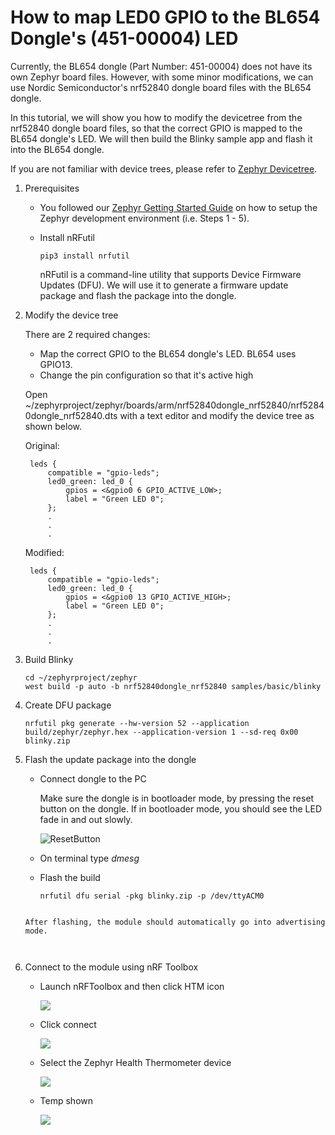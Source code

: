 # How to map LED0 GPIO to the BL654 Dongle's (451-00004) LED

Currently, the BL654 dongle (Part Number: 451-00004) does not have its own Zephyr board files. However, with some minor modifications, we can use Nordic Semiconductor's nrf52840 dongle board files with the BL654 dongle.

In this tutorial, we will show you how to modify the devicetree from the nrf52840 dongle board files, so that the correct GPIO is mapped to the BL654 dongle's LED. We will then build the Blinky sample app and flash it into the BL654 dongle.

If you are not familiar with device trees, please refer to [Zephyr Devicetree](https://docs.zephyrproject.org/latest/guides/dts/index.html).



1. Prerequisites

   - You followed our [Zephyr Getting Started Guide](ubuntu.md) on how to setup the Zephyr development environment (i.e. Steps 1 - 5).

   - Install nRFutil

     ```
     pip3 install nrfutil
     ```

     nRFutil is a command-line utility that supports Device Firmware Updates (DFU). We will use it to generate a firmware update package and flash the package into the dongle.

     

2. Modify the device tree

   There are 2 required changes:

   - Map the correct GPIO to the BL654 dongle's LED. BL654 uses GPIO13.
   - Change the pin configuration so that it's active high

   

   Open ~/zephyrproject/zephyr/boards/arm/nrf52840dongle_nrf52840/nrf52840dongle_nrf52840.dts with a text editor and modify the device tree as shown below.

   

   Original:

   ```
   	leds {
   		compatible = "gpio-leds";
   		led0_green: led_0 {
   			gpios = <&gpio0 6 GPIO_ACTIVE_LOW>;
   			label = "Green LED 0";
   		};
   		.
   		.
   		.
   ```

   Modified:

   ```
   	leds {
   		compatible = "gpio-leds";
   		led0_green: led_0 {
   			gpios = <&gpio0 13 GPIO_ACTIVE_HIGH>;
   			label = "Green LED 0";
   		};
   		.
   		.
   		.
   ```

3. Build Blinky

   ```
   cd ~/zephyrproject/zephyr
   west build -p auto -b nrf52840dongle_nrf52840 samples/basic/blinky 
   ```
   
 
   
4. Create DFU package

   ```
   nrfutil pkg generate --hw-version 52 --application build/zephyr/zephyr.hex --application-version 1 --sd-req 0x00 blinky.zip 
   ```
   
   


5. Flash the update package into the dongle

   - Connect dongle to the PC

     Make sure the dongle is in bootloader mode, by pressing the reset button on the dongle. If in bootloader mode, you should  see the LED fade in and out slowly.

     ![ResetButton](../images/dongle/ResetButton.PNG)

   - On terminal type *dmesg*

   - Flash the build

     ```
     nrfutil dfu serial -pkg blinky.zip -p /dev/ttyACM0 
     ```
   ```
     
   After flashing, the module should automatically go into advertising mode.
     
     
   ```

6. Connect to the module using nRF Toolbox

   - Launch nRFToolbox and then click HTM icon

     ![](../images/xtal/ClickHTM.png)

     

   - Click connect 

     ![](../images/xtal/Connect.png)

     

   - Select the Zephyr Health Thermometer device

     ![](../images/xtal/ClickHTS.png)

   - Temp shown

     ![](../images/xtal/Temp.png)

     

   

